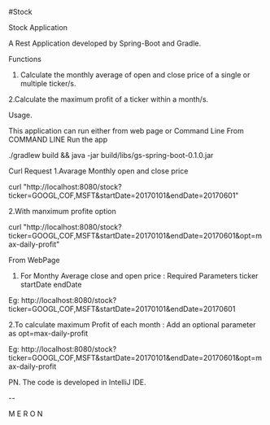 #Stock


Stock Application 

A Rest Application developed by Spring-Boot and Gradle.

Functions
1. Calculate the monthly average of open and close price of a single or multiple ticker/s.

2.Calculate the maximum profit of a ticker within a month/s. 

Usage.

This application can run either from web page or Command Line 
From COMMAND LINE 
 Run the app 

./gradlew build && java -jar build/libs/gs-spring-boot-0.1.0.jar
 
Curl Request
1.Avarage Monthly open and close price 


curl "http://localhost:8080/stock?ticker=GOOGL,COF,MSFT&startDate=20170101&endDate=20170601"

2.With manximum profite option 

curl "http://localhost:8080/stock?ticker=GOOGL,COF,MSFT&startDate=20170101&endDate=20170601&opt=max-daily-profit"


From WebPage
 
1. For Monthy Average close and open price :
Required Parameters
ticker 
startDate
endDate

Eg:
http://localhost:8080/stock?ticker=GOOGL,COF,MSFT&startDate=20170101&endDate=20170601


2.To calculate maximum Profit of each month :
Add an optional parameter  as
opt=max-daily-profit

Eg:
http://localhost:8080/stock?ticker=GOOGL,COF,MSFT&startDate=20170101&endDate=20170601&opt=max-daily-profit



PN. The code is developed in IntelliJ IDE.


-- 





M E R O N
